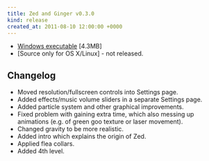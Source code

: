 ```yaml
---
title: Zed and Ginger v0.3.0
kind: release
created_at: 2011-08-10 12:00:00 +0000
---
```


* [Windows executable](http://dl.dropbox.com/u/33370854/games/zed_and_ginger/zed_and_ginger_v0_3_0_WIN32.zip) [4.3MB]
* [Source only for OS X/Linux] - not released.


Changelog
---------

* Moved resolution/fullscreen controls into Settings page.
* Added effects/music volume sliders in a separate Settings page.
* Added particle system and other graphical improvements.
* Fixed problem with gaining extra time, which also messing up animations (e.g. of green goo texture or laser movement).
* Changed gravity to be more realistic.
* Added intro which explains the origin of Zed.
* Applied flea collars.
* Added 4th level.